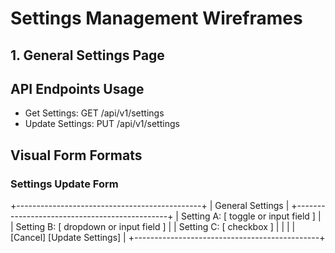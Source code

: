 # Settings Management Wireframes

## 1. General Settings Page

## API Endpoints Usage
- Get Settings: GET /api/v1/settings
- Update Settings: PUT /api/v1/settings

## Visual Form Formats

### Settings Update Form
+----------------------------------------------+
|             General Settings                 |
+----------------------------------------------+
| Setting A: [ toggle or input field ]         |
| Setting B: [ dropdown or input field ]       |
| Setting C: [ checkbox ]                      |
|                                              |
|       [Cancel]          [Update Settings]      |
+----------------------------------------------+

